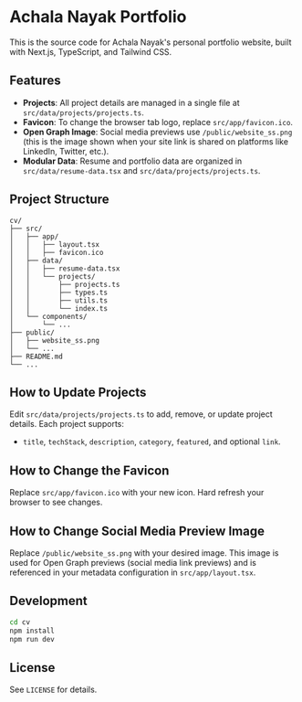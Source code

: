 # Achala Nayak Portfolio

This is the source code for Achala Nayak's personal portfolio website, built with Next.js, TypeScript, and Tailwind CSS.

## Features
- **Projects**: All project details are managed in a single file at `src/data/projects/projects.ts`.
- **Favicon**: To change the browser tab logo, replace `src/app/favicon.ico`.
- **Open Graph Image**: Social media previews use `/public/website_ss.png` (this is the image shown when your site link is shared on platforms like LinkedIn, Twitter, etc.).
- **Modular Data**: Resume and portfolio data are organized in `src/data/resume-data.tsx` and `src/data/projects/projects.ts`.

## Project Structure
```
cv/
├── src/
│   ├── app/
│   │   ├── layout.tsx
│   │   ├── favicon.ico
│   ├── data/
│   │   ├── resume-data.tsx
│   │   └── projects/
│   │       ├── projects.ts
│   │       ├── types.ts
│   │       ├── utils.ts
│   │       └── index.ts
│   └── components/
│       └── ...
├── public/
│   ├── website_ss.png
│   └── ...
├── README.md
└── ...
```

## How to Update Projects
Edit `src/data/projects/projects.ts` to add, remove, or update project details. Each project supports:
- `title`, `techStack`, `description`, `category`, `featured`, and optional `link`.

## How to Change the Favicon
Replace `src/app/favicon.ico` with your new icon. Hard refresh your browser to see changes.

## How to Change Social Media Preview Image
Replace `/public/website_ss.png` with your desired image. This image is used for Open Graph previews (social media link previews) and is referenced in your metadata configuration in `src/app/layout.tsx`.

## Development
```bash
cd cv
npm install
npm run dev
```

## License
See `LICENSE` for details.
